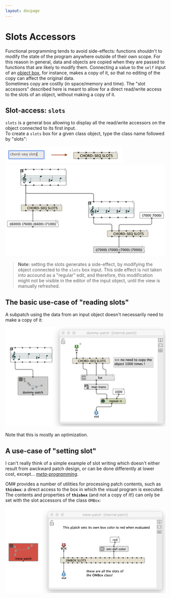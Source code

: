 ```yaml
---
layout: docpage
---
```


# Slots Accessors

Functional programming tends to avoid side-effects: functions shouldn't to modify the state of the program anywhere outside of their own scope.
For this reason in general, data and objects are copied when they are passed to functions that are likely to modify them.
Connecting a value to the `self` input of an [object box](objects), for instance, makes a copy of it, so that no editing of the copy can affect the original data.     
Sometimes copy are costlly (in space/memory and time). The "slot accessors" described here is meant to allow for a direct read/write access to the slots of an object, without making a copy of it. 

## Slot-access: `slots`

`slots` is a general box allowing to display all the read/write accessors on the object connected to its first input.     
To create a `slots` box for a given class object, type the class name followed by "slots":

<img src="slots_img/slots-create.png"> 


<img src="slots_img/slots-example.png"> 

> **Note:** setting the slots generates a side-effect, by modifying the object connected to the `slots` box input. This side effect is not taken into accound as a "regular" edit, and therefore, this modification might not be visible in the editor of the input object, until the view is manually refreshed. 


## The basic use-case of "reading slots"

A subpatch using the data from an input object doesn't necessarily need to make a copy of it:

<img src="slots_img/slots-in-subpatch.png"> 


Note that this is mostly an optimization.


## A use-case of "setting slot"

I can't really think of a simple example of slot writing which doesn't either result from awckward patch design, or can be done differently at lower cost, except... _[meta-programming](meta)_.

OM# provides a number of utilities for processing patch contents, such as **`thisbox`**: a direct access to the box in which the visual program is executed.
The contents and properties of **`thisbox`** (and not a copy of it!) can only be set with the slot accessors of the class `OMBox`:

<img src="slots_img/slots-write-meta.png"> 




